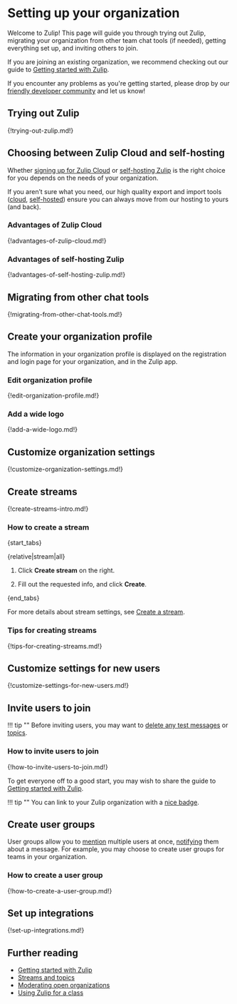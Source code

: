 # Setting up your organization

Welcome to Zulip! This page will guide you through trying out Zulip,
migrating your organization from other team chat tools (if needed),
getting everything set up, and inviting others to join.

If you are joining an existing organization, we recommend checking out
our guide to [Getting started with Zulip][getting-started].

[getting-started]: /help/getting-started-with-zulip

If you encounter any problems as you're getting started, please drop
by our [friendly developer community](/developer-community/) and let
us know!

## Trying out Zulip

{!trying-out-zulip.md!}

## Choosing between Zulip Cloud and self-hosting

Whether [signing up for Zulip Cloud](/new/) or [self-hosting
Zulip][install-self-hosted] is the right choice for you depends on the
needs of your organization.

If you aren’t sure what you need, our high quality export and import
tools ([cloud][export-cloud], [self-hosted][export-self-hosted])
ensure you can always move from our hosting to yours (and back).

[install-self-hosted]: https://zulip.readthedocs.io/en/stable/production/install.html
[export-cloud]: /help/export-your-organization
[export-self-hosted]: https://zulip.readthedocs.io/en/latest/production/export-and-import.html

### Advantages of Zulip Cloud

{!advantages-of-zulip-cloud.md!}

### Advantages of self-hosting Zulip

{!advantages-of-self-hosting-zulip.md!}

## Migrating from other chat tools

{!migrating-from-other-chat-tools.md!}

## Create your organization profile

The information in your organization profile is displayed on the
registration and login page for your organization, and in the Zulip app.

### Edit organization profile

{!edit-organization-profile.md!}

### Add a wide logo

{!add-a-wide-logo.md!}

## Customize organization settings

{!customize-organization-settings.md!}

## Create streams

{!create-streams-intro.md!}

### How to create a stream

{start_tabs}

{relative|stream|all}

1. Click **Create stream** on the right.

1. Fill out the requested info, and click **Create**.

{end_tabs}

For more details about stream settings, see [Create a
stream](/help/create-a-stream#stream-options).

### Tips for creating streams

{!tips-for-creating-streams.md!}

## Customize settings for new users

{!customize-settings-for-new-users.md!}

## Invite users to join

!!! tip ""
     Before inviting users, you may want to [delete any test messages][delete-message]
     or [topics](/help/delete-a-topic).

[delete-message]: /help/edit-or-delete-a-message#delete-a-message-completely

### How to invite users to join

{!how-to-invite-users-to-join.md!}

To get everyone off to a good start, you may wish to share the guide
to [Getting started with Zulip](/help/getting-started-with-zulip).

!!! tip ""
    You can link to your Zulip organization with a [nice badge](/help/linking-to-zulip).

## Create user groups

User groups allow you to [mention](/help/mention-a-user-or-group) multiple
users at once, [notifying](/help/pm-mention-alert-notifications) them about a message. For example, you may choose to create user groups for teams in your organization.

### How to create a user group

{!how-to-create-a-user-group.md!}

## Set up integrations

{!set-up-integrations.md!}

## Further reading

* [Getting started with Zulip](/help/getting-started-with-zulip)
* [Streams and topics](/help/streams-and-topics)
* [Moderating open organizations](/help/moderating-open-organizations)
* [Using Zulip for a class](/help/using-zulip-for-a-class)
